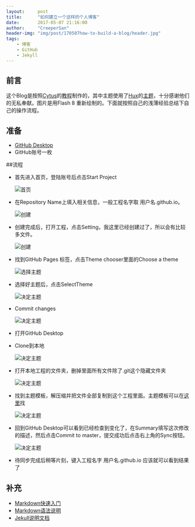 ```yaml
---
layout:     post
title:      "如何建立一个这样的个人博客"
date:       2017-05-07 21:16:00
author:     "CreeperSan"
header-img: "img/post/170507how-to-build-a-blog/header.jpg"
tags:
    - 博客
    - GitHub
    - Jekyll
---
```


## 前言
这个Blog是按照[Cytus](http://cyzus.github.io/)的[教程](http://cyzus.github.io/2015/06/21/github-build-blog/)制作的，其中主题使用了[Hux](http://huangxuan.me/)的[主题](https://github.com/Huxpro/huxpro.github.io)，十分感谢他们的无私奉献。图片是用Flash 8 重新绘制的。下面就按照自己的浅薄经验总结下自己的操作流程。

## 准备
- [GitHub Desktop](https://desktop.github.com/)
- GitHub账号一枚

##流程

+ 首先进入首页，登陆账号后点击Start Project

	![首页](img/post/170507how-to-build-a-blog/1.JPG)

+ 在Repository Name上填入相关信息，一般工程名字取 用户名.github.io。

	![创建](img/post/170507how-to-build-a-blog/2.JPG)

+ 创建完成后，打开工程，点击Setting，我这里已经创建过了，所以会有比较多文件。

	![创建](img/post/170507how-to-build-a-blog/3.JPG)

+ 找到GitHub Pages 标签，点击Theme chooser里面的Choose a theme

	![选择主题](img/post/170507how-to-build-a-blog/4.JPG)

+ 选择好主题后，点击SelectTheme

	![决定主题](img/post/170507how-to-build-a-blog/5.JPG)

+ Commit changes

	![决定主题](img/post/170507how-to-build-a-blog/6.JPG)

+ 打开GitHub Desktop

+ Clone到本地

	![决定主题](img/post/170507how-to-build-a-blog/7.JPG)

+ 打开本地工程的文件夹，删掉里面所有文件除了.git这个隐藏文件夹

	![决定主题](img/post/170507how-to-build-a-blog/8.JPG)

+ 找到主题模板，解压缩并把文件全部复制到这个工程里面。主题模板可以在[这里](http://jekyllthemes.org/)找

	![决定主题](img/post/170507how-to-build-a-blog/9.JPG)

+ 回到GitHub Desktop可以看到已经检查到变化了，在Summary填写这次修改的描述，然后点击Commit to master，提交成功后点击右上角的Sync按钮。

	![决定主题](img/post/170507how-to-build-a-blog/10.JPG)

+ 待同步完成后稍等片刻，键入工程名字 用户名.github.io 应该就可以看到结果了

## 补充
+ [Markdown快速入门](http://www.appinn.com/markdown/basic.html)
+ [Markdown语法说明](http://www.appinn.com/markdown/#img)
+ [Jekull说明文档](http://jekyll.com.cn/docs/home/)













